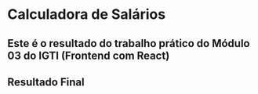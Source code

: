 # Calculadora de Salários
## Este é o resultado do trabalho prático do Módulo 03 do IGTI (Frontend com React)

## Resultado Final
![]()
![]()